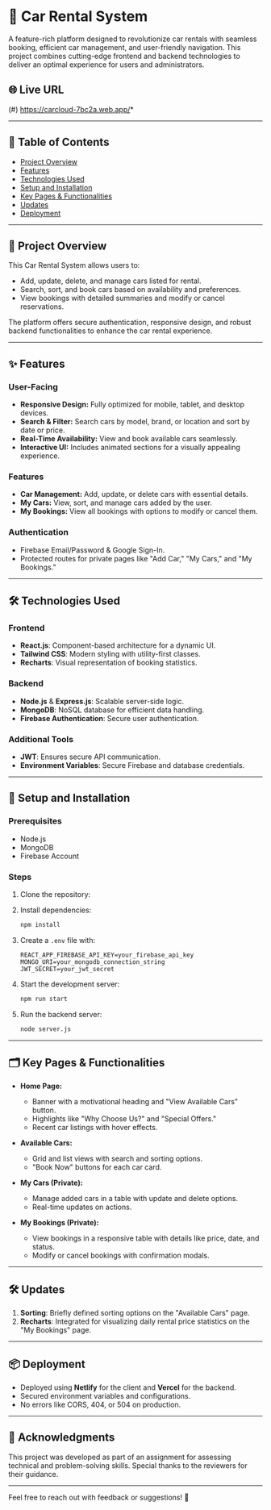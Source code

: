 # 🚗 Car Rental System

A feature-rich platform designed to revolutionize car rentals with seamless booking, efficient car management, and user-friendly navigation. This project combines cutting-edge frontend and backend technologies to deliver an optimal experience for users and administrators.

## 🌐 Live URL

(#) https://carcloud-7bc2a.web.app/*

---

## 📜 Table of Contents

- [Project Overview](#project-overview)
- [Features](#features)
- [Technologies Used](#technologies-used)
- [Setup and Installation](#setup-and-installation)
- [Key Pages & Functionalities](#key-pages--functionalities)
- [Updates](#updates)
- [Deployment](#deployment)

---

## 🎯 Project Overview

This Car Rental System allows users to:

- Add, update, delete, and manage cars listed for rental.
- Search, sort, and book cars based on availability and preferences.
- View bookings with detailed summaries and modify or cancel reservations.

The platform offers secure authentication, responsive design, and robust backend functionalities to enhance the car rental experience.

---

## ✨ Features

### User-Facing

- **Responsive Design:** Fully optimized for mobile, tablet, and desktop devices.
- **Search & Filter:** Search cars by model, brand, or location and sort by date or price.
- **Real-Time Availability:** View and book available cars seamlessly.
- **Interactive UI:** Includes animated sections for a visually appealing experience.

### Features

- **Car Management:** Add, update, or delete cars with essential details.
- **My Cars:** View, sort, and manage cars added by the user.
- **My Bookings:** View all bookings with options to modify or cancel them.

### Authentication

- Firebase Email/Password & Google Sign-In.
- Protected routes for private pages like "Add Car," "My Cars," and "My Bookings."

---

## 🛠️ Technologies Used

### Frontend

- **React.js**: Component-based architecture for a dynamic UI.
- **Tailwind CSS**: Modern styling with utility-first classes.
- **Recharts**: Visual representation of booking statistics.

### Backend

- **Node.js** & **Express.js**: Scalable server-side logic.
- **MongoDB**: NoSQL database for efficient data handling.
- **Firebase Authentication**: Secure user authentication.

### Additional Tools

- **JWT**: Ensures secure API communication.
- **Environment Variables**: Secure Firebase and database credentials.

---

## 🚀 Setup and Installation

### Prerequisites

- Node.js
- MongoDB
- Firebase Account

### Steps

1. Clone the repository:

2. Install dependencies:

   ```bash
   npm install
   ```

3. Create a `.env` file with:

   ```plaintext
   REACT_APP_FIREBASE_API_KEY=your_firebase_api_key
   MONGO_URI=your_mongodb_connection_string
   JWT_SECRET=your_jwt_secret
   ```

4. Start the development server:

   ```bash
   npm run start
   ```

5. Run the backend server:
   ```bash
   node server.js
   ```

---

## 🗂️ Key Pages & Functionalities

- **Home Page:**

  - Banner with a motivational heading and "View Available Cars" button.
  - Highlights like "Why Choose Us?" and "Special Offers."
  - Recent car listings with hover effects.

- **Available Cars:**

  - Grid and list views with search and sorting options.
  - "Book Now" buttons for each car card.

- **My Cars (Private):**

  - Manage added cars in a table with update and delete options.
  - Real-time updates on actions.

- **My Bookings (Private):**
  - View bookings in a responsive table with details like price, date, and status.
  - Modify or cancel bookings with confirmation modals.

---

## 🛠️ Updates

1. **Sorting**: Briefly defined sorting options on the "Available Cars" page.
2. **Recharts**: Integrated for visualizing daily rental price statistics on the "My Bookings" page.

---

## 📦 Deployment

- Deployed using **Netlify** for the client and **Vercel** for the backend.
- Secured environment variables and configurations.
- No errors like CORS, 404, or 504 on production.

---

## 🙌 Acknowledgments

This project was developed as part of an assignment for assessing technical and problem-solving skills. Special thanks to the reviewers for their guidance.

---

Feel free to reach out with feedback or suggestions! 🚀
